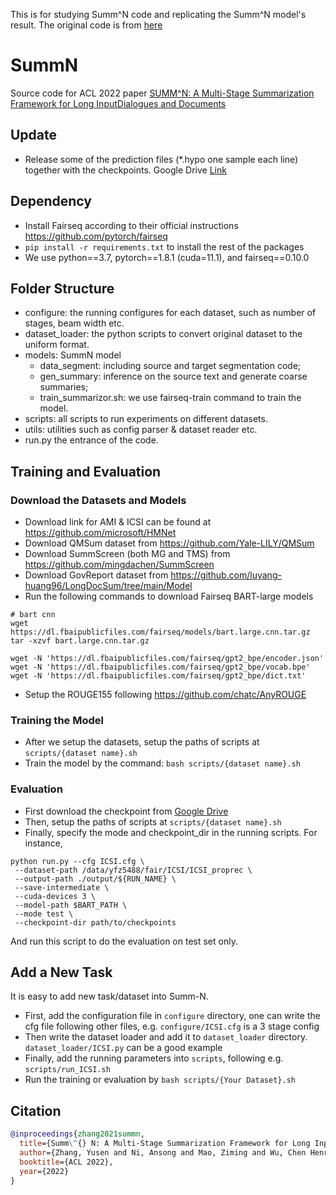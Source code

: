 This is for studying Summ^N code and replicating the Summ^N model's result. The original code is from [here](https://github.com/psunlpgroup/Summ-N)

# SummN

Source code for ACL 2022 paper [SUMM^N: A Multi-Stage Summarization Framework for Long InputDialogues and Documents](https://arxiv.org/pdf/2110.10150.pdf)

## Update

- Release some of the prediction files (\*.hypo one sample each line) together with the checkpoints. Google Drive [Link](https://drive.google.com/drive/folders/1_2ULrbeQcYN3It99QnqUcWAlU-zu-ceP?usp=sharing)

## Dependency

- Install Fairseq according to their official instructions https://github.com/pytorch/fairseq
- `pip install -r requirements.txt` to install the rest of the packages
- We use python==3.7, pytorch==1.8.1 (cuda=11.1), and fairseq==0.10.0

## Folder Structure

- configure: the running configures for each dataset, such as number of stages, beam width etc.
- dataset_loader: the python scripts to convert original dataset to the uniform format.
- models: SummN model
  - data_segment: including source and target segmentation code;
  - gen_summary: inference on the source text and generate coarse summaries;
  - train_summarizor.sh: we use fairseq-train command to train the model.
- scripts: all scripts to run experiments on different datasets.
- utils: utilities such as config parser & dataset reader etc.
- run.py the entrance of the code.

## Training and Evaluation

### Download the Datasets and Models

- Download link for AMI & ICSI can be found at https://github.com/microsoft/HMNet
- Download QMSum dataset from https://github.com/Yale-LILY/QMSum
- Download SummScreen (both MG and TMS) from https://github.com/mingdachen/SummScreen
- Download GovReport dataset from https://github.com/luyang-huang96/LongDocSum/tree/main/Model
- Run the following commands to download Fairseq BART-large models

```shell
# bart cnn
wget https://dl.fbaipublicfiles.com/fairseq/models/bart.large.cnn.tar.gz
tar -xzvf bart.large.cnn.tar.gz

wget -N 'https://dl.fbaipublicfiles.com/fairseq/gpt2_bpe/encoder.json'
wget -N 'https://dl.fbaipublicfiles.com/fairseq/gpt2_bpe/vocab.bpe'
wget -N 'https://dl.fbaipublicfiles.com/fairseq/gpt2_bpe/dict.txt'
```

- Setup the ROUGE155 following https://github.com/chatc/AnyROUGE

### Training the Model

- After we setup the datasets, setup the paths of scripts at `scripts/{dataset name}.sh`
- Train the model by the command: `bash scripts/{dataset name}.sh`

### Evaluation

- First download the checkpoint from [Google Drive](https://drive.google.com/drive/folders/1_2ULrbeQcYN3It99QnqUcWAlU-zu-ceP?usp=sharing)
- Then, setup the paths of scripts at `scripts/{dataset name}.sh`
- Finally, specify the mode and checkpoint_dir in the running scripts. For instance,

```shell
python run.py --cfg ICSI.cfg \
 --dataset-path /data/yfz5488/fair/ICSI/ICSI_proprec \
 --output-path ./output/${RUN_NAME} \
 --save-intermediate \
 --cuda-devices 3 \
 --model-path $BART_PATH \
 --mode test \
 --checkpoint-dir path/to/checkpoints
```

And run this script to do the evaluation on test set only.

## Add a New Task

It is easy to add new task/dataset into Summ-N.

- First, add the configuration file in `configure` directory, one can write the cfg file following other files, e.g. `configure/ICSI.cfg` is a 3 stage config
- Then write the dataset loader and add it to `dataset_loader` directory. `dataset_loader/ICSI.py` can be a good example
- Finally, add the running parameters into `scripts`, following e.g. `scripts/run_ICSI.sh`
- Run the training or evaluation by `bash scripts/{Your Dataset}.sh`

## Citation

```bibtex
@inproceedings{zhang2021summn,
  title={Summ\^{} N: A Multi-Stage Summarization Framework for Long Input Dialogues and Documents},
  author={Zhang, Yusen and Ni, Ansong and Mao, Ziming and Wu, Chen Henry and Zhu, Chenguang and Deb, Budhaditya and Awadallah, Ahmed H and Radev, Dragomir and Zhang, Rui},
  booktitle={ACL 2022},
  year={2022}
}
```
